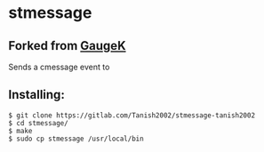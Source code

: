 # stmessage
## Forked from [GaugeK](https://github.com/GaugeK/stmessage)
Sends a cmessage event to <program>

## Installing:

    $ git clone https://gitlab.com/Tanish2002/stmessage-tanish2002
    $ cd stmessage/
    $ make
    $ sudo cp stmessage /usr/local/bin
